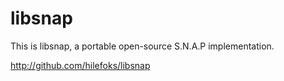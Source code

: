 # libsnap

This is libsnap, a portable open-source S.N.A.P implementation.

http://github.com/hilefoks/libsnap
